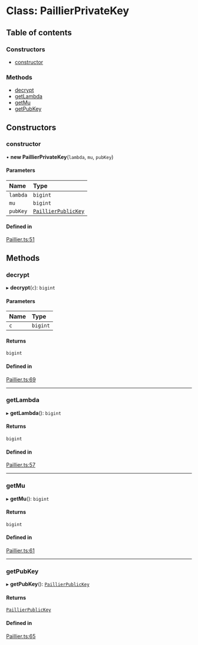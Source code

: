 # Class: PaillierPrivateKey

## Table of contents

### Constructors

- [constructor](PaillierPrivateKey.md#constructor)

### Methods

- [decrypt](PaillierPrivateKey.md#decrypt)
- [getLambda](PaillierPrivateKey.md#getlambda)
- [getMu](PaillierPrivateKey.md#getmu)
- [getPubKey](PaillierPrivateKey.md#getpubkey)

## Constructors

### constructor

• **new PaillierPrivateKey**(`lambda`, `mu`, `pubKey`)

#### Parameters

| Name | Type |
| :------ | :------ |
| `lambda` | `bigint` |
| `mu` | `bigint` |
| `pubKey` | [`PaillierPublicKey`](PaillierPublicKey.md) |

#### Defined in

[Paillier.ts:51](https://github.com/oscar08850/mod/blob/3be4b2e/src/ts/Paillier.ts#L51)

## Methods

### decrypt

▸ **decrypt**(`c`): `bigint`

#### Parameters

| Name | Type |
| :------ | :------ |
| `c` | `bigint` |

#### Returns

`bigint`

#### Defined in

[Paillier.ts:69](https://github.com/oscar08850/mod/blob/3be4b2e/src/ts/Paillier.ts#L69)

___

### getLambda

▸ **getLambda**(): `bigint`

#### Returns

`bigint`

#### Defined in

[Paillier.ts:57](https://github.com/oscar08850/mod/blob/3be4b2e/src/ts/Paillier.ts#L57)

___

### getMu

▸ **getMu**(): `bigint`

#### Returns

`bigint`

#### Defined in

[Paillier.ts:61](https://github.com/oscar08850/mod/blob/3be4b2e/src/ts/Paillier.ts#L61)

___

### getPubKey

▸ **getPubKey**(): [`PaillierPublicKey`](PaillierPublicKey.md)

#### Returns

[`PaillierPublicKey`](PaillierPublicKey.md)

#### Defined in

[Paillier.ts:65](https://github.com/oscar08850/mod/blob/3be4b2e/src/ts/Paillier.ts#L65)
